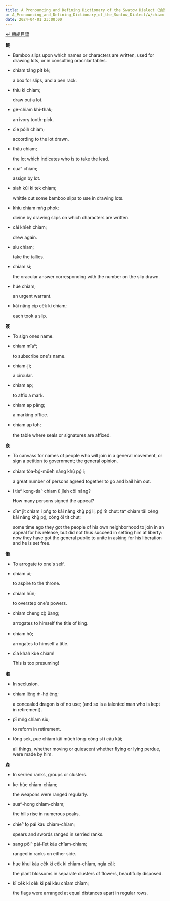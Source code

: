 ```yaml
---
title: A Pronouncing and Defining Dictionary of the Swatow Dialect (汕頭方言音義字典) / chiam
p: A_Pronouncing_and_Defining_Dictionary_of_the_Swatow_Dialect/w/chiam
date: 2024-04-01 23:00:00
---
```


[↩️ 轉總目錄](/A_Pronouncing_and_Defining_Dictionary_of_the_Swatow_Dialect)


**籤**
- Bamboo slips upon which names or characters are written, used for drawing lots, or in consulting oracnlar tables.

- chiam tâng pit kè;

  a box for slips, and a pen rack.

- thiu ki chiam;

  draw out a lot.

- gê-chiam khí-thak;

  an ivory tooth-pick.

- cìe pôih chiam;

  according to the lot drawn.

- thâu chiam;

  the lot which indicates who is to take the lead.

- cuaⁿ chiam;

  assign by lot.

- siah kúi ki tek chiam;

  whittle out some bamboo slips to use in drawing lots.

- khîu chiam mn̄g phok;

  divine by drawing slips on which characters are written.

- cài khîeh chiam;

  drew again.

- siu chiam;

  take the tallies.

- chiam si;

  the oracular answer corresponding with the number on the slip drawn.

- húe chiam;

  an urgent warrant.

- kâi nâng cip cêk ki chiam;

  each took a slip.

 

**簽**
- To sign ones name.

- chiam mîaⁿ;

  to subscribe one's name.

- chiam-jī;

  a circular.

- chiam ap;

  to affix a mark.

- chiam ap pâng;

  a marking office.

- chiam ap to̤h;

  the table where seals or signatures are affixed.

**僉**
- To canvass for names of people who will join in a general movement, or sign a petition to government; the general opinion.

- chiam tōa-bó̤-mûeh nâng khṳ̀ pó̤ i;

  a great number of persons agreed together to go and bail him out.

- i tieⁿ kong-tîaⁿ chiam ŭ jîeh cōi nâng?

  How many persons signed the appeal?

- cīeⁿ jît chiam i pńg to kâi nâng khṳ̀ pó̤ li, pó̤ m̄ chut: taⁿ chiam tăi cèng kâi nâng khṳ̀ pó̤, cóng ŏi tit chut;

  some time ago they got the people of his own  neighborhood to join in an appeal for his release, but did not thus  succeed in setting him at liberty: now they have got the general public  to unite in asking for his liberation and he is set free.

**僭**
- To arrogate to one's self.

- chìam ūi;

  to aspire to the throne.

- chìam hūn;

  to overstep one's powers.

- chìam cheng cò̤ ûang;

  arrogates to himself the title of king.

- chìam hō̤;

  arrogates to himself a title.

- cìa khah kùe chìam!

  This is too presuming!

**潛**
- In seclusion.

- chîam lêng m̄-hó̤ ēng;

  a concealed dragon is of no use; (and so is a talented man who is kept in retirement).

- pĭ mn̂g chîam siu;

  to reform in retirement.

- tŏng sek, pue chîam kâi mûeh lóng-cóng sĭ i cău kâi;

  all things, whether moving or quiescent whether flying or lying perdue, were made by him.

**森**
- In serried ranks, groups or clusters.

- ke-húe chīam-chīam;

  the weapons were ranged regularly.

- suaⁿ-hong chīam-chīam;

  the hills rise in numerous peaks.

- chieⁿ to̤ pái kàu chīam-chīam;

  spears and swords ranged in serried ranks.

- sang pôiⁿ pái-lîet kàu chīam-chīam;

  ranged in ranks on either side.

- hue khui kàu cêk ki cêk ki chīam-chīam, ngía căi;

  the plant blossoms in separate clusters of flowers, beautifully disposed.

- kî cêk ki cêk ki pái kàu chīam chīam;

  the flags were arranged at equal distances apart in regular rows.